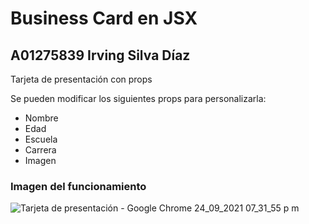 # Business Card en JSX
## A01275839 Irving Silva Díaz

Tarjeta de presentación con props

Se pueden modificar los siguientes props para personalizarla:
* Nombre
* Edad
* Escuela
* Carrera
* Imagen

### Imagen del funcionamiento
![Tarjeta de presentación - Google Chrome 24_09_2021 07_31_55 p  m](https://user-images.githubusercontent.com/54598135/134753866-b1b3eb40-361b-48a0-9638-57a9c220df07.png)
